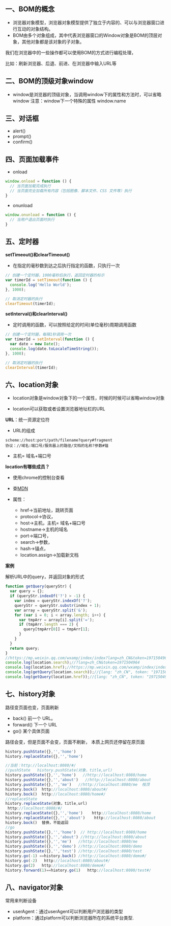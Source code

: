 ## 一、BOM的概念

+ 浏览器对象模型，浏览器对象模型提供了独立于内容的、可以与浏览器窗口进行互动的对象结构。
+ BOM由多个对象组成，其中代表浏览器窗口的Window对象是BOM的顶层对象，其他对象都是该对象的子对象。

我们在浏览器中的一些操作都可以使用BOM的方式进行编程处理，

比如：刷新浏览器、后退、前进、在浏览器中输入URL等

## 二、BOM的顶级对象window

+ window是浏览器的顶级对象，当调用window下的属性和方法时，可以省略window
  注意：window下一个特殊的属性 window.name

## 三、对话框

- alert()
- prompt()
- confirm()

## 四、页面加载事件

- onload

```javascript
window.onload = function () {
  // 当页面加载完成执行
  // 当页面完全加载所有内容（包括图像、脚本文件、CSS 文件等）执行
}
```

- onunload

```javascript
window.onunload = function () {
  // 当用户退出页面时执行
}
```

## 五、定时器

**setTimeout()和clearTimeout()**

+ 在指定的毫秒数到达之后执行指定的函数，只执行一次

```javascript
// 创建一个定时器，1000毫秒后执行，返回定时器的标示
var timerId = setTimeout(function () {
  console.log('Hello World');
}, 1000);

// 取消定时器的执行
clearTimeout(timerId);
```

**setInterval()和clearInterval()**

+ 定时调用的函数，可以按照给定的时间(单位毫秒)周期调用函数

```javascript
// 创建一个定时器，每隔1秒调用一次
var timerId = setInterval(function () {
  var date = new Date();
  console.log(date.toLocaleTimeString());
}, 1000);

// 取消定时器的执行
clearInterval(timerId);
```

## 六、location对象

+ location对象是window对象下的一个属性，时候的时候可以省略window对象

+ location可以获取或者设置浏览器地址栏的URL

**URL**：统一资源定位符 

- URL的组成

```
scheme://host:port/path/filename?query#fragment
协议：//域名:端口号/服务器上的路径/文档的名称?参数#锚
```

+ 主机= 域名+端口号

**location有哪些成员？**

- 使用chrome的控制台查看

- 查[MDN](https://developer.mozilla.org/zh-CN/)

- 属性：
  + href->当前地址，跳转页面
  + protocol->协议，
  + host->主机，主机= 域名+端口号
  + hostname->主机的域名
  + port->端口号，
  + search->参数，
  + hash->锚点，
  + location.assign->加载新文档

**案例**

解析URL中的query，并返回对象的形式

```javascript
function getQuery(queryStr) {
  var query = {};
  if (queryStr.indexOf('?') > -1) {
    var index = queryStr.indexOf('?');
    queryStr = queryStr.substr(index + 1);
    var array = queryStr.split('&');
    for (var i = 0; i < array.length; i++) {
      var tmpArr = array[i].split('=');
      if (tmpArr.length === 2) {
        query[tmpArr[0]] = tmpArr[1];
      }
    }
  }
  return query;
}
//https://mp.weixin.qq.com/wxamp/index/index?lang=zh_CN&token=1971504964
console.log(location.search);//?lang=zh_CN&token=1971504964
console.log(location.href);//https://mp.weixin.qq.com/wxamp/index/index?lang=zh_CN&token=1971504964
console.log(getQuery(location.search));//{lang: "zh_CN", token: "1971504964"}
console.log(getQuery(location.href));//{lang: "zh_CN", token: "1971504964"}
```

## 七、history对象

路径变页面也变，页面刷新

- back() 前一个 URL。
- forward() 下一个 URL
- go() 某个具体页面

路径会变，但是页面不会变，页面不刷新， 本质上网页还停留在原页面 

```js
history.pushState({},'','home') 
history.replaceState({},'','home') 
```

```js
//当前：http://localhost:8080/#/
//pushState   history.pushState(对象，title,url) 
history.pushState({},'','home')   //http://localhost:8080/home
history.pushState({},'','about')   //http://localhost:8080/about
history.pushState({},'','me')   //http://localhost:8080/me  栈顶
history.bock()  http://localhost:8080/about#/
history.bock()  http://localhost:8080/home#/
//replaceState 
history.replaceState(对象，title,url)
 http://localhost:8080/#/
history.replaceState({},'','home')    http://localhost:8080/home
history.replaceState({},'','about')    http://localhost:8080/about
history.bock()  替换，不能返回
//go
history.pushState({},'','home')  // http://localhost:8080/home
history.pushState({},'','about') //http://localhost:8080/about
history.pushState({},'','me')   //http://localhost:8080/me 
history.pushState({},'','demo') //http://localhost:8080/demo
history.pushState({},'','test') //http://localhost:8080/test 
history.go(-1) ==history.back() //http://localhost:8080/demo#/
history.go(-2)   http://localhost:8080/about#/
history.go(2)   http://localhost:8080/demo#/
history.forward(1)==hiatory.go(1)   http://localhost:8080/test#/
```

## 八、navigator对象

常用来判断设备

- userAgent：通过userAgent可以判断用户浏览器的类型
- platform：通过platform可以判断浏览器所在的系统平台类型.